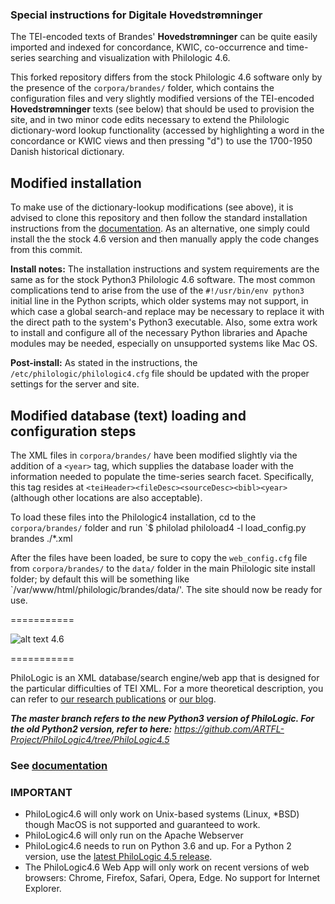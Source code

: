 ### Special instructions for __Digitale Hovedstrømninger__

The TEI-encoded texts of Brandes' __Hovedstrømninger__ can be quite easily 
imported and indexed for concordance, KWIC, co-occurrence and time-series 
searching and visualization with Philologic 4.6.

This forked repository differs from the stock Philologic 4.6 software only by 
the presence of the `corpora/brandes/` folder, which contains the configuration
files and very slightly modified versions of the TEI-encoded 
__Hovedstrømninger__ texts (see below) that should be used to provision the 
site, and in two minor code edits necessary to extend the Philologic 
dictionary-word lookup functionality (accessed by highlighting a word in the 
concordance or KWIC views and then pressing "d") to use the 1700-1950 Danish 
historical dictionary.

## Modified installation

To make use of the dictionary-lookup modifications (see above), it is advised
to clone this repository and then follow the standard installation instructions
from the [documentation](https://artfl-project.github.io/PhiloLogic4/).
As an alternative, one simply could install the the stock 4.6 version and then
manually apply the code changes from this commit.

**Install notes:** The installation instructions and system requirements are
the same as for the stock Python3 Philologic 4.6 software. The most common 
complications tend to arise from the use of the `#!/usr/bin/env python3`
initial line in the Python scripts, which older systems may not support, in
which case a global search-and replace may be necessary to replace it with
the direct path to the system's Python3 executable. Also, some extra work to
install and configure all of the necessary Python libraries and Apache modules
may be needed, especially on unsupported systems like Mac OS.

**Post-install:** As stated in the instructions, the 
`/etc/philologic/philologic4.cfg` file should be updated with the proper
settings for the server and site. 

## Modified database (text) loading and configuration steps

The XML files in `corpora/brandes/` have been modified slightly via the
addition of a `<year>` tag, which supplies the database loader with the
information needed to populate the time-series search facet. Specifically,
this tag resides at `<teiHeader><fileDesc><sourceDesc><bibl><year>` (although
other locations are also acceptable).

To load these files into the Philologic4 installation, cd to the
`corpora/brandes/` folder and run
`$ philolad philoload4 -l load_config.py brandes ./*.xml

After the files have been loaded, be sure to copy the `web_config.cfg` file
from `corpora/brandes/` to the `data/` folder in the main Philologic site
install folder; by default this will be something like 
`/var/www/html/philologic/brandes/data/'. The site should now be ready for use.

===========

![alt text](www/app/assets/img/philo.png) 4.6

===========


PhiloLogic is an XML database/search engine/web app that is designed
for the particular difficulties of TEI XML.  For a more theoretical
description, you can refer to [our research publications](http://http://jtei.revues.org/817) or [our blog](http://artfl.blogspot.com).

**_The master branch refers to the new Python3 version of PhiloLogic. For the old Python2 version, refer to here:_**
_https://github.com/ARTFL-Project/PhiloLogic4/tree/PhiloLogic4.5_

### See [documentation](https://artfl-project.github.io/PhiloLogic4/)

### IMPORTANT ###
* PhiloLogic4.6 will only work on Unix-based systems (Linux, *BSD) though MacOS is not supported and guaranteed to work.
* PhiloLogic4.6 will only run on the Apache Webserver
* PhiloLogic4.6 needs to run on Python 3.6 and up. For a Python 2 version, use the [latest PhiloLogic 4.5 release](https://github.com/ARTFL-Project/PhiloLogic4/releases/tag/v4.5.9).
* The PhiloLogic4.6 Web App will only work on recent versions of web browsers: Chrome, Firefox, Safari, Opera, Edge. No support for Internet Explorer.
